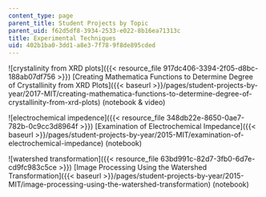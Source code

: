 ```yaml
---
content_type: page
parent_title: Student Projects by Topic
parent_uid: f62d5df8-3934-2533-e022-8b16ea71313c
title: Experimental Techniques
uid: 402b1ba0-3dd1-a8e3-7f78-9f8de895cded
---
```


![crystalinity from XRD plots]({{< resource_file 917dc406-3394-2f05-d8bc-188ab07df756 >}}) [Creating Mathematica Functions to Determine Degree of Crystallinity from XRD Plots]({{< baseurl >}}/pages/student-projects-by-year/2017-MIT/creating-mathematica-functions-to-determine-degree-of-crystallinity-from-xrd-plots) (notebook & video)

![electrochemical impedence]({{< resource_file 348db22e-8650-0ae7-782b-0c9cc3d8964f >}}) [Examination of Electrochemical Impedance]({{< baseurl >}}/pages/student-projects-by-year/2015-MIT/examination-of-electrochemical-impedance) (notebook)

![watershed transformation]({{< resource_file 63bd991c-82d7-3fb0-6d7e-cd9fc983c5ce >}}) [Image Processing Using the Watershed Transformation]({{< baseurl >}}/pages/student-projects-by-year/2015-MIT/image-processing-using-the-watershed-transformation) (notebook)